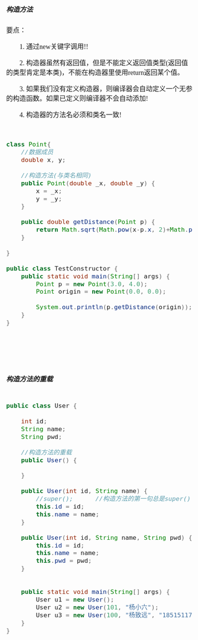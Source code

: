 <font size = 4 face = "黑体">

##### 构造方法

要点：

　　1. 通过new关键字调用!!

　　2. 构造器虽然有返回值，但是不能定义返回值类型(返回值的类型肯定是本类)，不能在构造器里使用return返回某个值。

　　3. 如果我们没有定义构造器，则编译器会自动定义一个无参的构造函数。如果已定义则编译器不会自动添加!

　　4. 构造器的方法名必须和类名一致!



```java


class Point{
	//数据成员
	double x, y;
	
	//构造方法(与类名相同)
	public Point(double _x, double _y) {
		x = _x;
		y = _y;
	}
	
	public double getDistance(Point p) {
		return Math.sqrt(Math.pow(x-p.x, 2)+Math.pow(y-p.y, 2));
	}
	
}
 
public class TestConstructor {
	public static void main(String[] args) {
		Point p = new Point(3.0, 4.0);
		Point origin = new Point(0.0, 0.0);
		
		System.out.println(p.getDistance(origin));
	}
}
```



</br></br></br></br>

##### 构造方法的重载


```java

public class User {
	
	int id;
	String name;
	String pwd;
	
	//构造方法的重载
	public User() {
		
	}
	
	public User(int id, String name) {
		//super();		//构造方法的第一句总是super()
		this.id = id;
		this.name = name;
	}
	
	public User(int id, String name, String pwd) {
		this.id = id;
		this.name = name;
		this.pwd = pwd;
	}
	
	
	public static void main(String[] args) {
		User u1 = new User();
		User u2 = new User(101, "杨小六");
		User u3 = new User(100, "杨致远", "18515117106");
	}
}
```






</font>